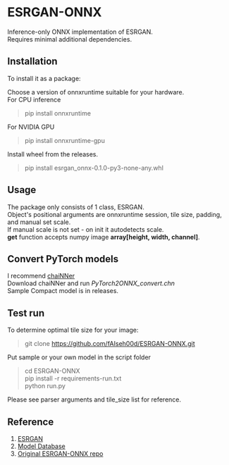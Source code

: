 # ESRGAN-ONNX

Inference-only ONNX implementation of ESRGAN.  
Requires minimal additional dependencies.

## Installation

To install it as a package:

Choose a version of onnxruntime suitable for your hardware.  
For CPU inference
 > pip install onnxruntime

For NVIDIA GPU  
 > pip install onnxruntime-gpu

Install wheel from the releases.  
 > pip install esrgan_onnx-0.1.0-py3-none-any.whl  

## Usage

The package only consists of 1 class, ESRGAN.  
Object's positional arguments are onnxruntime session, tile size, padding, and manual set scale.  
If manual scale is not set - on init it autodetects scale.  
**get** function accepts numpy image **array[height, width, channel]**.  


## Convert PyTorch models

I recommend [chaiNNer](https://chainner.app/)  
Download chaiNNer and run *PyTorch2ONNX_convert.chn*  
Sample Compact model is in releases.

## Test run

To determine optimal tile size for your image:  
 > git clone <https://github.com/fAIseh00d/ESRGAN-ONNX.git>

 Put sample or your own model in the script folder  
 > cd ESRGAN-ONNX  
 pip install -r requirements-run.txt  
 python run.py  

Please see parser arguments and tile_size list for reference.

## Reference

1. [ESRGAN](https://github.com/xinntao/ESRGAN)
2. [Model Database](https://upscale.wiki/wiki/Model_Database)  
3. [Original ESRGAN-ONNX repo](https://github.com/Sg4Dylan/ESRGAN-ONNX)
